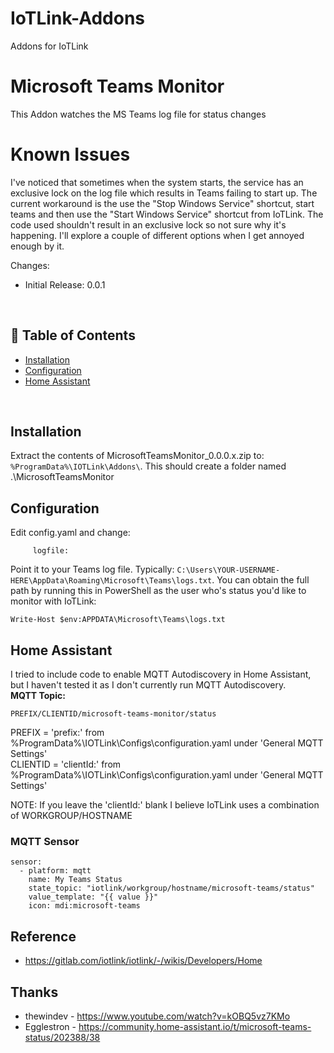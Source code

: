 # IoTLink-Addons
Addons for IoTLink

# Microsoft Teams Monitor
This Addon watches the MS Teams log file for status changes

# Known Issues
I've noticed that sometimes when the system starts, the service has an exclusive lock on the log file which results in Teams failing to start up. The current workaround is the use the "Stop Windows Service" shortcut, start teams and then use the "Start Windows Service" shortcut from IoTLink. The code used shouldn't result in an exclusive lock so not sure why it's happening. I'll explore a couple of different options when I get annoyed enough by it.

Changes:
- Initial Release: 0.0.1
<br/>

## :bookmark_tabs: Table of Contents
- [Installation](#installation)
- [Configuration](#configuration)
- [Home Assistant](#home-assistant)
<br/>


## Installation
Extract the contents of MicrosoftTeamsMonitor_0.0.0.x.zip to:
```%ProgramData%\IOTLink\Addons\```. 
This should create a folder named .\MicrosoftTeamsMonitor


## Configuration
Edit config.yaml and change:
```teams:
     logfile: 
```
Point it to your Teams log file. Typically: ```C:\Users\YOUR-USERNAME-HERE\AppData\Roaming\Microsoft\Teams\logs.txt```. 
You can obtain the full path by running this in PowerShell as the user who's status you'd like to monitor with IoTLink:
```
Write-Host $env:APPDATA\Microsoft\Teams\logs.txt
```


## Home Assistant
I tried to include code to enable MQTT Autodiscovery in Home Assistant, but I haven't tested it as I don't currently run MQTT Autodiscovery.<br/>
**MQTT Topic:**
```
PREFIX/CLIENTID/microsoft-teams-monitor/status
```
PREFIX = 'prefix:' from %ProgramData%\IOTLink\Configs\configuration.yaml under 'General MQTT Settings'</br>
CLIENTID = 'clientId:' from %ProgramData%\IOTLink\Configs\configuration.yaml under 'General MQTT Settings'</br>

NOTE: If you leave the 'clientId:' blank I believe IoTLink uses a combination of WORKGROUP/HOSTNAME

### MQTT Sensor
```(yamnl)
sensor:
  - platform: mqtt
    name: My Teams Status
    state_topic: "iotlink/workgroup/hostname/microsoft-teams/status"
    value_template: "{{ value }}"
    icon: mdi:microsoft-teams
```


## Reference
* https://gitlab.com/iotlink/iotlink/-/wikis/Developers/Home


## Thanks
* thewindev - https://www.youtube.com/watch?v=kOBQ5vz7KMo
* Egglestron - https://community.home-assistant.io/t/microsoft-teams-status/202388/38
